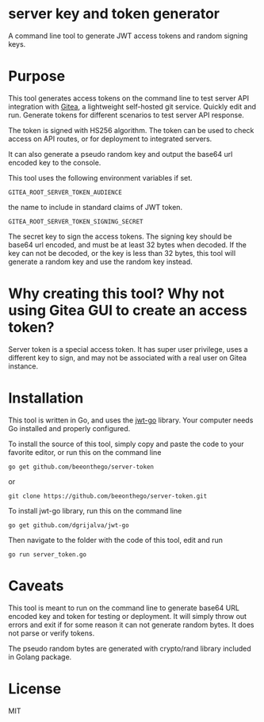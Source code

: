 # server key and token generator
A command line tool to generate JWT access tokens and random signing keys.

# Purpose

This tool generates access tokens on the command line to test server API integration with [Gitea](https://gitea.io), a lightweight self-hosted git service. Quickly edit and run. Generate tokens for different scenarios to test server API response.

The token is signed with HS256 algorithm. The token can be used to check access on API routes, or for deployment to integrated servers.

It can also generate a pseudo random key and output the base64 url encoded key to the console.

This tool uses the following environment variables if set. 
```
GITEA_ROOT_SERVER_TOKEN_AUDIENCE 
```
the name to include in standard claims of JWT token.


```
GITEA_ROOT_SERVER_TOKEN_SIGNING_SECRET 
```
The secret key to sign the access tokens. The signing key should be base64 url encoded, and must be at least 32 bytes when decoded. If the key can not be decoded, or the key is less than 32 bytes, this tool will generate a random key and use the random key instead.


# Why creating this tool? Why not using Gitea GUI to create an access token?

Server token is a special access token. It has super user privilege, uses a different key to sign, and may not be associated with a real user on Gitea instance. 


# Installation

This tool is written in Go, and uses the [jwt-go](https://github.com/dgrijalva/jwt-go) library. Your computer needs Go installed and properly configured. 

To install the source of this tool, simply copy and paste the code to your favorite editor, or run this on the command line
```
go get github.com/beeonthego/server-token
```
or 
```
git clone https://github.com/beeonthego/server-token.git
```

To install jwt-go library, run this on the command line
```
go get github.com/dgrijalva/jwt-go
```

Then navigate to the folder with the code of this tool, edit and run 

```
go run server_token.go
```

# Caveats

This tool is meant to run on the command line to generate base64 URL encoded key and token for testing or deployment. It will simply throw out errors and exit if for some reason it can not generate random bytes. It does not parse or verify tokens.

The pseudo random bytes are generated with crypto/rand library included in Golang package. 

# License

MIT

